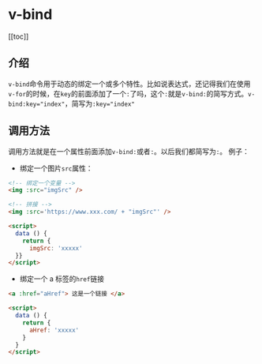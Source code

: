 # v-bind

[[toc]]

## 介绍

`v-bind`命令用于动态的绑定一个或多个特性。比如说表达式，还记得我们在使用`v-for`的时候，在`key`的前面添加了一个`:`了吗，这个`:`就是`v-bind:`的简写方式。`v-bind:key="index"`，简写为`:key="index"`

## 调用方法

调用方法就是在一个属性前面添加`v-bind:`或者`:`。以后我们都简写为`:`。
例子：

- 绑定一个图片`src`属性：

```html
<!-- 绑定一个变量 -->
<img :src="imgSrc" />

<!-- 拼接 -->
<img :src='https://www.xxx.com/ + "imgSrc"' />

<script>
  data () {
    return {
      imgSrc: 'xxxxx'
  }}
</script>
```

- 绑定一个 a 标签的`href`链接

```html
<a :href="aHref"> 这是一个链接 </a>

<script>
  data () {
    return {
      aHref: 'xxxxx'
    }
  }
</script>
```
